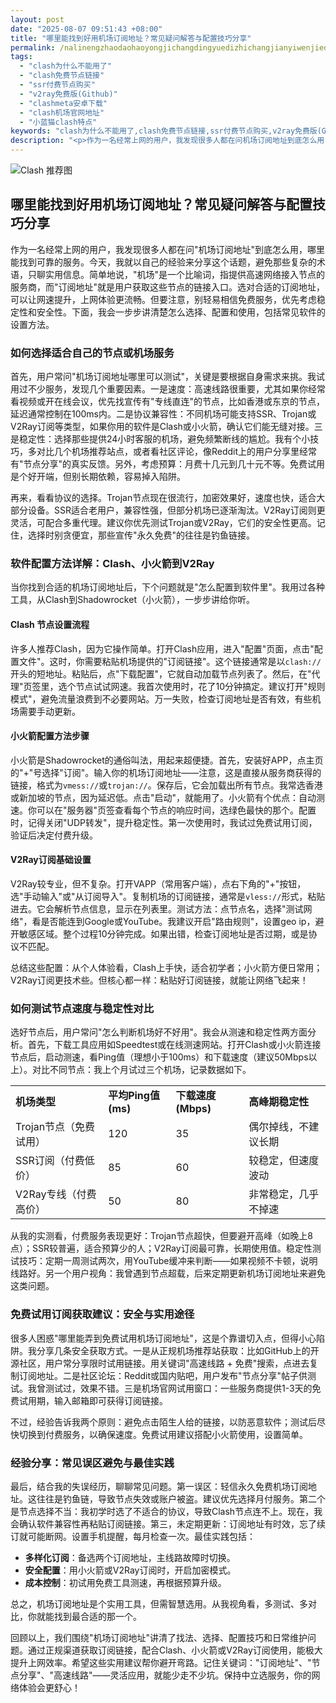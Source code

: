 ```yaml
---
layout: post
date: "2025-08-07 09:51:43 +08:00"
title: "哪里能找到好用机场订阅地址？常见疑问解答与配置技巧分享"
permalink: /nalinengzhaodaohaoyongjichangdingyuedizhichangjianyiwenjiedayupeizhijiqiaofenxiang/
tags:
  - "clash为什么不能用了"
  - "clash免费节点链接"
  - "ssr付费节点购买"
  - "v2ray免费版(Github)"
  - "clashmeta安卓下载"
  - "clash机场官网地址"
  - "小蓝猫clash特点"
keywords: "clash为什么不能用了,clash免费节点链接,ssr付费节点购买,v2ray免费版(Github),clashmeta安卓下载,clash机场官网地址,小蓝猫clash特点"
description: "<p>作为一名经常上网的用户，我发现很多人都在问机场订阅地址到底怎么用，哪里能找到可靠的服务。今天，我就以自己的经验来分享这个话题，避免那些复杂的术语，只聊实用信息。简单地说，机场是一个比喻词，指提供高速网络接入节点的服务商，而订阅地址就是用户获取这些节点的链接入口。选对合适的订阅地址，可以让网速提升，上网体验更流畅。但要注意，别轻易相信免费服务，优先考虑稳定性和安全性。下面，我会一步步讲清楚怎么选择、配置和使用，包括常见软件的设置方法。</p>"
---
```


![Clash 推荐图](https://clashjd.github.io/assets/img/clash节点推荐.png)

## 哪里能找到好用机场订阅地址？常见疑问解答与配置技巧分享

<p>作为一名经常上网的用户，我发现很多人都在问"机场订阅地址"到底怎么用，哪里能找到可靠的服务。今天，我就以自己的经验来分享这个话题，避免那些复杂的术语，只聊实用信息。简单地说，"机场"是一个比喻词，指提供高速网络接入节点的服务商，而"订阅地址"就是用户获取这些节点的链接入口。选对合适的订阅地址，可以让网速提升，上网体验更流畅。但要注意，别轻易相信免费服务，优先考虑稳定性和安全性。下面，我会一步步讲清楚怎么选择、配置和使用，包括常见软件的设置方法。</p>
<h3>如何选择适合自己的节点或机场服务</h3>
<p>首先，用户常问"机场订阅地址哪里可以测试"，关键是要根据自身需求来挑。我试用过不少服务，发现几个重要因素。一是速度：高速线路很重要，尤其如果你经常看视频或开在线会议，优先找宣传有"专线直连"的节点，比如香港或东京的节点，延迟通常控制在100ms内。二是协议兼容性：不同机场可能支持SSR、Trojan或V2Ray订阅等类型，如果你用的软件是Clash或小火箭，确认它们能无缝对接。三是稳定性：选择那些提供24小时客服的机场，避免频繁断线的尴尬。我有个小技巧，多对比几个机场推荐站点，或者看社区评论，像Reddit上的用户分享里经常有"节点分享"的真实反馈。另外，考虑预算：月费十几元到几十元不等。免费试用是个好开端，但别长期依赖，容易掉入陷阱。</p>
<p>再来，看看协议的选择。Trojan节点现在很流行，加密效果好，速度也快，适合大部分设备。SSR适合老用户，兼容性强，但部分机场已逐渐淘汰。V2Ray订阅则更灵活，可配合多重代理。建议你优先测试Trojan或V2Ray，它们的安全性更高。记住，选择时别贪便宜，那些宣传"永久免费"的往往是钓鱼链接。</p>
<h3>软件配置方法详解：Clash、小火箭到V2Ray</h3>
<p>当你找到合适的机场订阅地址后，下个问题就是"怎么配置到软件里"。我用过各种工具，从Clash到Shadowrocket（小火箭），一步步讲给你听。</p>
<h4>Clash 节点设置流程</h4>
<p>许多人推荐Clash，因为它操作简单。打开Clash应用，进入"配置"页面，点击"配置文件"。这时，你需要粘贴机场提供的"订阅链接"。这个链接通常是以<code>clash://</code>开头的短地址。粘贴后，点"下载配置"，它就自动加载节点列表了。然后，在"代理"页签里，选个节点试试网速。我首次使用时，花了10分钟搞定。建议打开"规则模式"，避免流量浪费到不必要网站。万一失败，检查订阅地址是否有效，有些机场需要手动更新。</p>
<h4>小火箭配置方法步骤</h4>
<p>小火箭是Shadowrocket的通俗叫法，用起来超便捷。首先，安装好APP，点主页的"+"号选择"订阅"。输入你的机场订阅地址——注意，这是直接从服务商获得的链接，格式为<code>vmess://</code>或<code>trojan://</code>。保存后，它会加载出所有节点。我常选香港或新加坡的节点，因为延迟低。点击"启动"，就能用了。小火箭有个优点：自动测速。你可以在"服务器"页签查看每个节点的响应时间，选绿色最快的那个。配置时，记得关闭"UDP转发"，提升稳定性。第一次使用时，我试过免费试用订阅，验证后决定付费升级。</p>
<h4>V2Ray订阅基础设置</h4>
<p>V2Ray较专业，但不复杂。打开VAPP（常用客户端），点右下角的"+"按钮，选"手动输入"或"从订阅导入"。复制机场的订阅链接，通常是<code>vless://</code>形式，粘贴进去。它会解析节点信息，显示在列表里。测试方法：点节点名，选择"测试网络"，看是否能连到Google或YouTube。我建议开启"路由规则"，设置geo ip，避开敏感区域。整个过程10分钟完成。如果出错，检查订阅地址是否过期，或是协议不匹配。</p>
<p>总结这些配置：从个人体验看，Clash上手快，适合初学者；小火箭方便日常用；V2Ray订阅更技术些。但核心都一样：粘贴好订阅链接，就能让网络飞起来！</p>
<h3>如何测试节点速度与稳定性对比</h3>
<p>选好节点后，用户常问"怎么判断机场好不好用"。我会从测速和稳定性两方面分析。首先，下载工具应用如Speedtest或在线测速网站。打开Clash或小火箭连接节点后，启动测速，看Ping值（理想小于100ms）和下载速度（建议50Mbps以上）。对比不同节点：我上个月试过三个机场，记录数据如下。</p>
<table>
<tr>
<td><strong>机场类型</strong></td>
<td><strong>平均Ping值 (ms)</strong></td>
<td><strong>下载速度 (Mbps)</strong></td>
<td><strong>高峰期稳定性</strong></td>
</tr>
<tr>
<td>Trojan节点（免费试用）</td>
<td>120</td>
<td>35</td>
<td>偶尔掉线，不建议长期</td>
</tr>
<tr>
<td>SSR订阅（付费低价）</td>
<td>85</td>
<td>60</td>
<td>较稳定，但速度波动</td>
</tr>
<tr>
<td>V2Ray专线（付费高价）</td>
<td>50</td>
<td>80</td>
<td>非常稳定，几乎不掉速</td>
</tr>
</table>
<p>从我的实测看，付费服务表现更好：Trojan节点超快，但要避开高峰（如晚上8点）；SSR较普遍，适合预算少的人；V2Ray订阅最可靠，长期使用值。稳定性测试技巧：定期一周测试两次，用YouTube缓冲来判断——如果视频不卡顿，说明线路好。另一个用户视角：我曾遇到节点超载，后来定期更新机场订阅地址来避免这类问题。</p>
<h3>免费试用订阅获取建议：安全与实用途径</h3>
<p>很多人困惑"哪里能弄到免费试用机场订阅地址"，这是个靠谱切入点，但得小心陷阱。我分享几条安全获取方式。一是从正规机场推荐站获取：比如GitHub上的开源社区，用户常分享限时试用链接。用关键词"高速线路 + 免费"搜索，点进去复制订阅地址。二是社区论坛：Reddit或国内贴吧，用户发布"节点分享"帖子供测试。我曾测试过，效果不错。三是机场官网试用窗口：一些服务商提供1-3天的免费试用期，输入邮箱即可获得订阅链接。</p>
<p>不过，经验告诉我两个原则：避免点击陌生人给的链接，以防恶意软件；测试后尽快切换到付费服务，以确保速度。免费试用建议搭配小火箭使用，设置简单。</p>
<h3>经验分享：常见误区避免与最佳实践</h3>
<p>最后，结合我的失误经历，聊聊常见问题。第一误区：轻信永久免费机场订阅地址。这往往是钓鱼链，导致节点失效或账户被盗。建议优先选择月付服务。第二个是节点选择不当：我初学时选了不适合的协议，导致Clash节点连不上。现在，我会确认软件兼容性再粘贴订阅链接。第三，未定期更新：订阅地址有时效，忘了续订就可能断网。设置手机提醒，每月检查一次。最佳实践包括：</p>
<ul>
<li><strong>多样化订阅</strong>：备选两个订阅地址，主线路故障时切换。</li>
<li><strong>安全配置</strong>：用小火箭或V2Ray订阅时，开启加密模式。</li>
<li><strong>成本控制</strong>：初试用免费工具测速，再根据预算升级。</li>
</ul>
<p>总之，机场订阅地址是个实用工具，但需智慧选用。从我视角看，多测试、多对比，你就能找到最合适的那一个。</p>
<p>回顾以上，我们围绕"机场订阅地址"讲清了找法、选择、配置技巧和日常维护问题。通过正规渠道获取订阅链接，配合Clash、小火箭或V2Ray订阅使用，能极大提升上网效率。希望这些实用建议帮你避开弯路。记住关键词："订阅地址"、"节点分享"、"高速线路"——灵活应用，就能少走不少坑。保持中立选服务，你的网络体验会更舒心！</p>